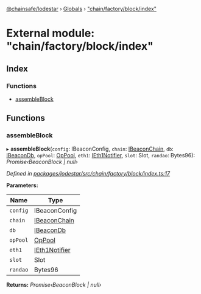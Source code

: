 [@chainsafe/lodestar](../README.md) › [Globals](../globals.md) › ["chain/factory/block/index"](_chain_factory_block_index_.md)

# External module: "chain/factory/block/index"

## Index

### Functions

* [assembleBlock](_chain_factory_block_index_.md#assembleblock)

## Functions

###  assembleBlock

▸ **assembleBlock**(`config`: IBeaconConfig, `chain`: [IBeaconChain](../interfaces/_chain_interface_.ibeaconchain.md), `db`: [IBeaconDb](../interfaces/_db_api_beacon_interface_.ibeacondb.md), `opPool`: [OpPool](../classes/_oppool_oppool_.oppool.md), `eth1`: [IEth1Notifier](../interfaces/_eth1_interface_.ieth1notifier.md), `slot`: Slot, `randao`: Bytes96): *Promise‹BeaconBlock | null›*

*Defined in [packages/lodestar/src/chain/factory/block/index.ts:17](https://github.com/ChainSafe/lodestar/blob/c806550/packages/lodestar/src/chain/factory/block/index.ts#L17)*

**Parameters:**

Name | Type |
------ | ------ |
`config` | IBeaconConfig |
`chain` | [IBeaconChain](../interfaces/_chain_interface_.ibeaconchain.md) |
`db` | [IBeaconDb](../interfaces/_db_api_beacon_interface_.ibeacondb.md) |
`opPool` | [OpPool](../classes/_oppool_oppool_.oppool.md) |
`eth1` | [IEth1Notifier](../interfaces/_eth1_interface_.ieth1notifier.md) |
`slot` | Slot |
`randao` | Bytes96 |

**Returns:** *Promise‹BeaconBlock | null›*
